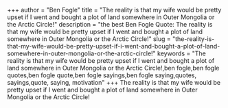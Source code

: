 +++
author = "Ben Fogle"
title = "The reality is that my wife would be pretty upset if I went and bought a plot of land somewhere in Outer Mongolia or the Arctic Circle!"
description = "the best Ben Fogle Quote: The reality is that my wife would be pretty upset if I went and bought a plot of land somewhere in Outer Mongolia or the Arctic Circle!"
slug = "the-reality-is-that-my-wife-would-be-pretty-upset-if-i-went-and-bought-a-plot-of-land-somewhere-in-outer-mongolia-or-the-arctic-circle!"
keywords = "The reality is that my wife would be pretty upset if I went and bought a plot of land somewhere in Outer Mongolia or the Arctic Circle!,ben fogle,ben fogle quotes,ben fogle quote,ben fogle sayings,ben fogle saying,quotes, sayings,quote, saying, motivation"
+++
The reality is that my wife would be pretty upset if I went and bought a plot of land somewhere in Outer Mongolia or the Arctic Circle!
